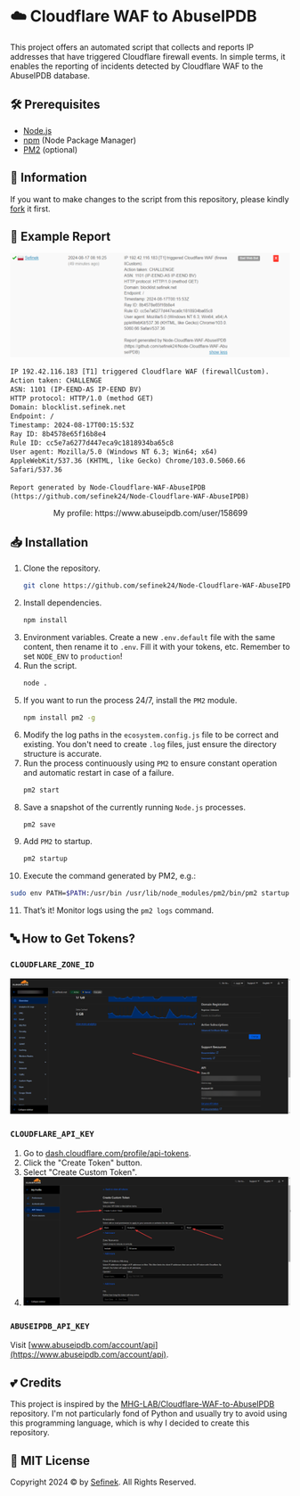 # ☁️ Cloudflare WAF to AbuseIPDB
This project offers an automated script that collects and reports IP addresses that have triggered Cloudflare firewall events.
In simple terms, it enables the reporting of incidents detected by Cloudflare WAF to the AbuseIPDB database.


## 🛠️ Prerequisites
- [Node.js](https://nodejs.org)
- [npm](https://www.npmjs.com) (Node Package Manager)
- [PM2](https://www.npmjs.com/package/pm2) (optional)


## 📃 Information
If you want to make changes to the script from this repository, please kindly [fork](https://github.com/sefinek24/Node-Cloudflare-WAF-AbuseIPDB/fork) it first.


## 🌌 Example Report
![Sample Cloudflare WAF Report to AbuseIPDB](images/brave_lEvin0BcDcoK.png)
```
IP 192.42.116.183 [T1] triggered Cloudflare WAF (firewallCustom).
Action taken: CHALLENGE
ASN: 1101 (IP-EEND-AS IP-EEND BV)
HTTP protocol: HTTP/1.0 (method GET)
Domain: blocklist.sefinek.net
Endpoint: /
Timestamp: 2024-08-17T00:15:53Z
Ray ID: 8b4578e65f16b8e4
Rule ID: cc5e7a6277d447eca9c1818934ba65c8
User agent: Mozilla/5.0 (Windows NT 6.3; Win64; x64) AppleWebKit/537.36 (KHTML, like Gecko) Chrome/103.0.5060.66 Safari/537.36

Report generated by Node-Cloudflare-WAF-AbuseIPDB (https://github.com/sefinek24/Node-Cloudflare-WAF-AbuseIPDB)
```

<div align="center">
    My profile: https://www.abuseipdb.com/user/158699
</div>


## 📥 Installation
1. Clone the repository.
   ```bash
   git clone https://github.com/sefinek24/Node-Cloudflare-WAF-AbuseIPDB.git
   ```
2. Install dependencies.
   ```bash
   npm install
   ```
3. Environment variables. Create a new `.env.default` file with the same content, then rename it to `.env`. Fill it with your tokens, etc. Remember to set `NODE_ENV` to `production`!
4. Run the script.
   ```bash
   node .
   ```
5. If you want to run the process 24/7, install the `PM2` module.
   ```bash
   npm install pm2 -g
   ```
6. Modify the log paths in the `ecosystem.config.js` file to be correct and existing. You don't need to create `.log` files, just ensure the directory structure is accurate.
7. Run the process continuously using `PM2` to ensure constant operation and automatic restart in case of a failure.
   ```bash
   pm2 start
   ```
8. Save a snapshot of the currently running `Node.js` processes.
   ```bash
   pm2 save
   ```
9. Add `PM2` to startup.
   ```bash
   pm2 startup
   ```
10. Execute the command generated by PM2, e.g.:
   ```bash
   sudo env PATH=$PATH:/usr/bin /usr/lib/node_modules/pm2/bin/pm2 startup systemd -u sefinek --hp /home/sefinek
   ```
11. That’s it! Monitor logs using the `pm2 logs` command.


## 🔤 How to Get Tokens?
### `CLOUDFLARE_ZONE_ID`
![](images/brave_UY5737SsDdlS.png)

### `CLOUDFLARE_API_KEY`
1. Go to [dash.cloudflare.com/profile/api-tokens](https://dash.cloudflare.com/profile/api-tokens).
2. Click the "Create Token" button.
3. Select "Create Custom Token".
4. ![](images/brave_oWibgugvXlTH.png)

### `ABUSEIPDB_API_KEY`
Visit [www.abuseipdb.com/account/api](https://www.abuseipdb.com/account/api).


## 💕 Credits
This project is inspired by the [MHG-LAB/Cloudflare-WAF-to-AbuseIPDB](https://github.com/MHG-LAB/Cloudflare-WAF-to-AbuseIPDB) repository.
I'm not particularly fond of Python and usually try to avoid using this programming language, which is why I decided to create this repository.


## 📑 MIT License
Copyright 2024 © by [Sefinek](https://sefinek.net). All Rights Reserved.